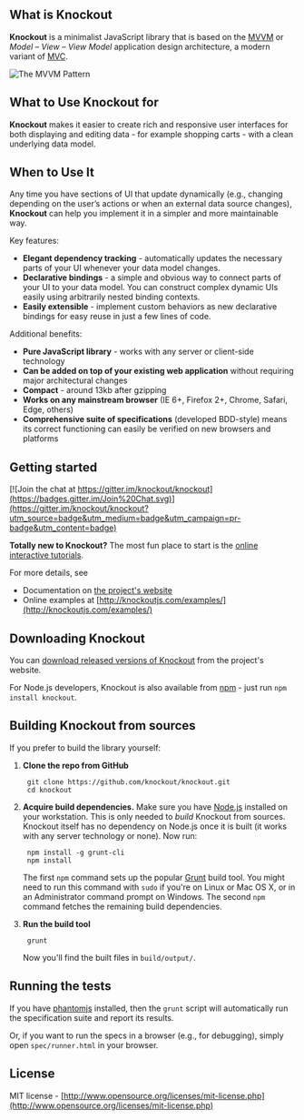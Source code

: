 
## What is Knockout

**Knockout** is a minimalist JavaScript library that is based on the [MVVM][1]
or *Model – View – View Model* application design architecture, a modern variant
of [MVC][2].

![The MVVM
Pattern](https://upload.wikimedia.org/wikipedia/commons/8/87/MVVMPattern.png)

[1]: http://en.wikipedia.org/wiki/Model_View_ViewModel
[2]: https://en.wikipedia.org/wiki/Model–view–controller

## What to Use Knockout for

**Knockout** makes it easier to create rich and responsive user interfaces for
both displaying and editing data - for example shopping carts - with a clean
underlying data model.

## When to Use It

Any time you have sections of UI that update dynamically (e.g., changing
depending on the user’s actions or when an external data source changes),
**Knockout** can help you implement it in a simpler and more maintainable way.

Key features:

+ **Elegant dependency tracking** - automatically updates the necessary parts of
  your UI whenever your data model changes.
+ **Declarative bindings** - a simple and obvious way to connect parts of your
  UI to your data model. You can construct complex dynamic UIs easily using
  arbitrarily nested binding contexts.
+ **Easily extensible** - implement custom behaviors as new declarative bindings
  for easy reuse in just a few lines of code.

Additional benefits:

+ **Pure JavaScript library** - works with any server or client-side technology
+ **Can be added on top of your existing web application** without requiring
  major architectural changes
+ **Compact** - around 13kb after gzipping
+ **Works on any mainstream browser** (IE 6+, Firefox 2+, Chrome, Safari, Edge,
  others)
+ **Comprehensive suite of specifications** (developed BDD-style) means its
  correct functioning can easily be verified on new browsers and platforms

## Getting started

[![Join the chat at https://gitter.im/knockout/knockout](https://badges.gitter.im/Join%20Chat.svg)](https://gitter.im/knockout/knockout?utm_source=badge&utm_medium=badge&utm_campaign=pr-badge&utm_content=badge)

**Totally new to Knockout?** The most fun place to start is the [online
interactive tutorials](http://learn.knockoutjs.com/).

For more details, see

+ Documentation on [the project's
  website](http://knockoutjs.com/documentation/introduction.html)
+ Online examples at
  [http://knockoutjs.com/examples/](http://knockoutjs.com/examples/)

## Downloading Knockout

You can [download released versions of
Knockout](http://knockoutjs.com/downloads/) from the project's website.

For Node.js developers, Knockout is also available from
[npm](https://npmjs.org/) - just run `npm install knockout`.

## Building Knockout from sources

If you prefer to build the library yourself:

1. **Clone the repo from GitHub**

        git clone https://github.com/knockout/knockout.git
        cd knockout

2. **Acquire build dependencies.** Make sure you have
   [Node.js](http://nodejs.org/) installed on your workstation. This is only
   needed to _build_ Knockout from sources. Knockout itself has no dependency on
   Node.js once it is built (it works with any server technology or none). Now
   run:

        npm install -g grunt-cli
        npm install

   The first `npm` command sets up the popular [Grunt](http://gruntjs.com/)
   build tool. You might need to run this command with `sudo` if you're on Linux
   or Mac OS X, or in an Administrator command prompt on Windows. The second
   `npm` command fetches the remaining build dependencies.

3. **Run the build tool**

        grunt

   Now you'll find the built files in `build/output/`.

## Running the tests

If you have [phantomjs](http://phantomjs.org/download.html) installed, then the
`grunt` script will automatically run the specification suite and report its
results.

Or, if you want to run the specs in a browser (e.g., for debugging), simply open
`spec/runner.html` in your browser.

## License

MIT license - [http://www.opensource.org/licenses/mit-license.php](http://www.opensource.org/licenses/mit-license.php)
